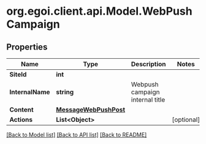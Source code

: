 
# org.egoi.client.api.Model.WebPushCampaign

## Properties

Name | Type | Description | Notes
------------ | ------------- | ------------- | -------------
**SiteId** | **int** |  | 
**InternalName** | **string** | Webpush campaign internal title | 
**Content** | [**MessageWebPushPost**](MessageWebPushPost.md) |  | 
**Actions** | **List&lt;Object&gt;** |  | [optional] 

[[Back to Model list]](../README.md#documentation-for-models)
[[Back to API list]](../README.md#documentation-for-api-endpoints)
[[Back to README]](../README.md)

